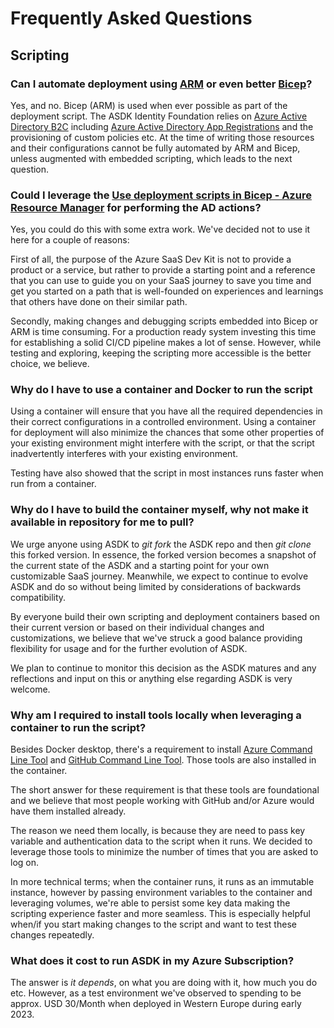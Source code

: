 # Frequently Asked Questions

## Scripting

### Can I automate deployment using [ARM](https://learn.microsoft.com/en-us/azure/azure-resource-manager/management/overview) or even better [Bicep](https://learn.microsoft.com/en-us/azure/azure-resource-manager/bicep/overview?tabs=bicep)? 

Yes, and no. Bicep (ARM) is used when ever possible as part of the deployment script. The ASDK Identity Foundation relies on [Azure Active Directory B2C](https://learn.microsoft.com/en-us/azure/active-directory-b2c/overview) including [Azure Active Directory App Registrations](https://learn.microsoft.com/en-us/azure/active-directory/develop/active-directory-how-applications-are-added) and the provisioning of custom policies etc. At the time of writing those resources and their configurations cannot be fully automated by ARM and Bicep, unless augmented with embedded scripting, which leads to the next question.

### Could I leverage the  [Use deployment scripts in Bicep - Azure Resource Manager](https://learn.microsoft.com/en-us/azure/azure-resource-manager/bicep/deployment-script-bicep)  for performing the AD actions?

Yes, you could do this with some extra work. We've decided not to use it here for a couple of reasons:

First of all, the purpose of the Azure SaaS Dev Kit is not to provide a product or a service, but rather to provide a starting point and a reference that you can use to guide you on your SaaS journey to save you time and get you started on a path that is well-founded on experiences and learnings that others have done on their similar path.

Secondly, making changes and debugging scripts embedded into Bicep or ARM is time consuming. For a production ready system investing this time for establishing a solid CI/CD pipeline makes a lot of sense. However, while testing and exploring, keeping the scripting more accessible is the better choice, we believe. 

### Why do I have to use a container and Docker to run the script

Using a container will ensure that you have all the required dependencies in their correct configurations in a controlled environment. Using a container for deployment will also minimize the chances that some other properties of your existing environment might interfere with the script, or that the script inadvertently interferes with your existing environment.

Testing have also showed that the script in most instances runs faster when run from a container.

### Why do I have to build the container  myself, why not make it available in repository for me to pull?

We urge anyone using ASDK to *git fork* the ASDK repo and then *git clone* this forked version. In essence, the forked version becomes a snapshot of the current state of the ASDK and a starting point for your own customizable SaaS journey. Meanwhile, we expect to continue to evolve ASDK and do so without being limited by considerations of backwards compatibility. 

By everyone build their own scripting and deployment containers based on their current version or based on their individual changes and customizations, we believe that we've struck a good balance providing flexibility for usage and for the further evolution of ASDK. 

We plan to continue to monitor this decision as the ASDK matures and any reflections and input on this or anything else regarding ASDK is very welcome.

### Why am I required to install  tools locally when leveraging a container to run the script?

Besides Docker desktop, there's a requirement to install [Azure Command Line Tool](https://learn.microsoft.com/en-us/cli/azure/what-is-azure-cli) and [GitHub Command Line Tool](https://cli.github.com/). Those tools are also installed in the container. 

The short answer for these requirement is that these tools are foundational and we believe that most people working with GitHub and/or Azure would have them installed already.

The reason we need them locally, is because they are need to pass key variable and authentication data to the script when it runs. We decided to leverage those tools to minimize the number of times that you are asked to log on. 

In more technical terms; when the container runs, it runs as an immutable instance, however by passing environment variables to the container and leveraging volumes, we're able to persist some key data making the scripting experience faster and more seamless. This is especially helpful when/if you start making changes to the script and want to test these changes repeatedly.  

### What does it cost to run ASDK in my Azure Subscription?

The answer is *it depends*, on what you are doing with it, how much you do etc. However, as a test environment we've observed to spending to be approx. USD 30/Month when deployed in Western Europe during early 2023. 


